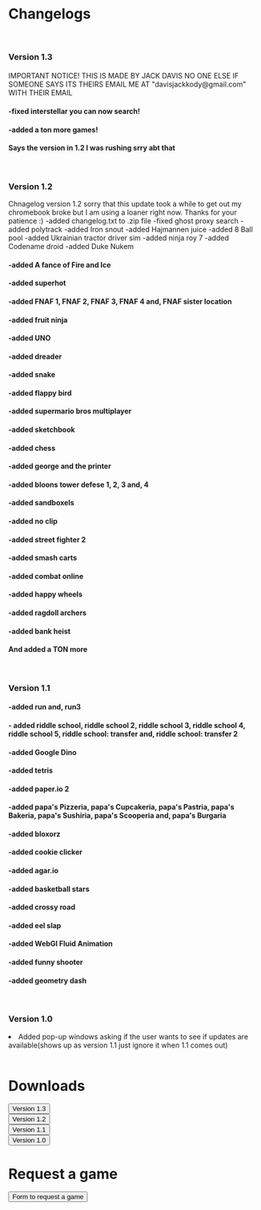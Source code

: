 <h1>Changelogs</h1>
<br>
<h3>Version 1.3</h3>
<h4></h4>IMPORTANT NOTICE! THIS IS MADE BY JACK DAVIS NO ONE ELSE IF SOMEONE SAYS ITS THEIRS EMAIL ME AT "davisjackkody@gmail.com" WITH THEIR EMAIL
<h4>-fixed interstellar you can now search!</h4>
<h4>-added a ton more games!</h4>
<h4>Says the version in 1.2 I was rushing srry abt that</h4>
<br>
<h3>Version 1.2</h3>
Chnagelog version 1.2
sorry that this update took a while to get out my chromebook broke but I am using a loaner right now. Thanks for your patience :)
-added changelog.txt to .zip file
-fixed ghost proxy search
-added polytrack
-added Iron snout
-added Hajmannen juice
-added 8 Ball pool
-added Ukrainian tractor driver sim
-added ninja roy 7
-added Codename droid
-added Duke Nukem
<h4>-added A fance of Fire and Ice
<h4>-added superhot
<h4>-added FNAF 1, FNAF 2, FNAF 3, FNAF 4 and, FNAF sister location
<h4>-added fruit ninja
<h4>-added UNO
<h4>-added dreader
<h4>-added snake
<h4>-added flappy bird
<h4>-added supermario bros multiplayer
<h4>-added sketchbook
<h4>-added chess
<h4>-added george and the printer
<h4>-added bloons tower defese 1, 2, 3 and, 4
<h4>-added sandboxels
<h4>-added no clip
<h4>-added street fighter 2
<h4>-added smash carts
<h4>-added combat online
<h4>-added happy wheels
<h4>-added ragdoll archers
<h4>-added bank heist
<h4>And added a TON more</h4>
  <br>
<h3>Version 1.1</h3>
<h4>-added run and, run3</h4>
<h4>- added riddle school, riddle school 2, riddle school 3, riddle school 4, riddle school 5, riddle school: transfer and, riddle school: transfer 2</h4>
<h4>-added Google Dino</h4>
<h4>-added tetris</h4>
<h4>-added paper.io 2</h4>
<h4>-added papa's Pizzeria, papa's Cupcakeria, papa's Pastria, papa's Bakeria, papa's Sushiria, papa's Scooperia and, papa's Burgaria</h4>
<h4>-added bloxorz</h4>
<h4>-added cookie clicker</h4>
<h4>-added agar.io</h4>
<h4>-added basketball stars</h4>
<h4>-added crossy road</h4>
<h4>-added eel slap</h4>
<h4>-added WebGI Fluid Animation</h4>
<h4>-added funny shooter</h4>
<h4>-added geometry dash</h4>
  <br>
<h3>Version 1.0</h3>
<li>Added pop-up windows asking if the user wants to see if updates are available(shows up as version 1.1 just ignore it when 1.1 comes out)</li>
  <br>
  <h1>Downloads</h1>
  <a href="https://github.com/itsboijack11/JacksGam3Site.github.io/blob/main/version%201.3.zip">
    <button>Version 1.3</button>
  </a>
  <br>
  <a href="https://github.com/itsboijack11/JacksGam3Site.github.io/blob/main/version%201.2.zip">
  <button>Version 1.2</button>
</a>
  <br>
  <a href="https://github.com/itsboijack11/JacksGam3Site.github.io/blob/main/version%201.1.zip">
    <button>Version 1.1</button>
  </a>
  <br>
<a href="https://github.com/itsboijack11/JacksGam3Site.github.io/blob/main/version%201.0.zip">
<button>Version 1.0</button>
</a>
<br>
<h1>Request a game</h1>
<a href="https://docs.google.com/forms/d/e/1FAIpQLSd_1w0KAcy8ElgZ_4BTxjUyR6Cnm2VT5cuZ0QJKOPROJCYmbg/viewform?usp=sharing">
<button>Form to request a game</button>
</a>
